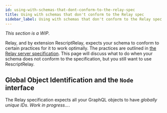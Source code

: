 ```yaml
---
id: using-with-schemas-that-dont-conform-to-the-relay-spec
title: Using with schemas that don't conform to the Relay spec
sidebar_label: Using with schemas that don't conform to the Relay spec
---
```


_This section is a WIP_.

Relay, and by extension RescriptRelay, expects your schema to conform to certain practices for it to work optimally. The practices are outlined in [the Relay server specification](using-with-schemas-that-dont-conform-to-the-relay-spec). This page will discuss what to do when your schema does not conform to the specification, but you still want to use RescriptRelay.

## Global Object Identification and the `Node` interface

The Relay specification expects all your GraphQL objects to have _globally unique IDs_. _Work in progress..._.
